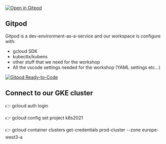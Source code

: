 [![Open in Gitpod](https://gitpod.io/button/open-in-gitpod.svg)](https://gitpod.io/#https://github.com/nordineb/k8s2020/tree/master/into-kubernetes)

## Gitpod

Gitpod is a dev-environment-as-a-service and our workspace is configure with:
* gcloud SDK
* kubectlx/kubens
* other stuff that we need for the workshop
* All the vscode settings needed for the workshop (YAML settings etc...) 

[![Gitpod Ready-to-Code](https://img.shields.io/badge/Gitpod-ready--to--code-blue?logo=gitpod)](https://gitpod.io/#https://github.com/<your-org>/<your-project>)

## Connect to our GKE cluster 
👉 gcloud auth login

👉 gcloud config set project k8s2021

👉 gcloud container clusters get-credentials prod-cluster --zone europe-west3-a
